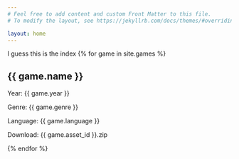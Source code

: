```yaml
---
# Feel free to add content and custom Front Matter to this file.
# To modify the layout, see https://jekyllrb.com/docs/themes/#overriding-theme-defaults

layout: home
---
```


I guess this is the index
{% for game in site.games %}
  <h2>{{ game.name }}</h2>
  <p>Year: {{ game.year }}</p>
  <p>Genre: {{ game.genre }}</p>
  <p>Language: {{ game.language }}</p>
  <p>Download: {{ game.asset_id }}.zip</p>
{% endfor %}
